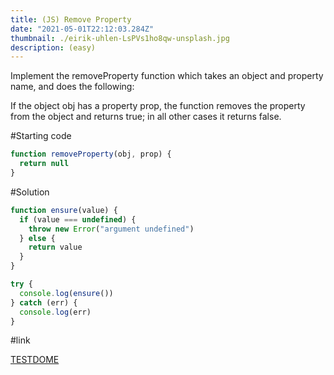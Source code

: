 ```yaml
---
title: (JS) Remove Property
date: "2021-05-01T22:12:03.284Z"
thumbnail: ./eirik-uhlen-LsPVs1ho8qw-unsplash.jpg
description: (easy)
---
```


Implement the removeProperty function which takes an object and property name, and does the following:

If the object obj has a property prop, the function removes the property from the object and returns true; in all other cases it returns false.

#Starting code

```js
function removeProperty(obj, prop) {
  return null
}
```

#Solution

```js
function ensure(value) {
  if (value === undefined) {
    throw new Error("argument undefined")
  } else {
    return value
  }
}

try {
  console.log(ensure())
} catch (err) {
  console.log(err)
}
```

#link

[TESTDOME](https://www.testdome.com/questions/javascript/remove-property/35859?visibility=1&skillId=2&orderBy=Difficulty)

